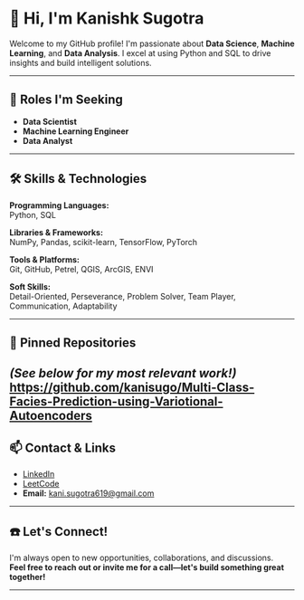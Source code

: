 # 👋 Hi, I'm Kanishk Sugotra

Welcome to my GitHub profile! I'm passionate about **Data Science**, **Machine Learning**, and **Data Analysis**. I excel at using Python and SQL to drive insights and build intelligent solutions.

---

## 🚀 Roles I'm Seeking

- **Data Scientist**
- **Machine Learning Engineer**
- **Data Analyst**

---

## 🛠️ Skills & Technologies

**Programming Languages:**  
Python, SQL

**Libraries & Frameworks:**  
NumPy, Pandas, scikit-learn, TensorFlow, PyTorch

**Tools & Platforms:**  
Git, GitHub, Petrel, QGIS, ArcGIS, ENVI

**Soft Skills:**  
Detail-Oriented, Perseverance, Problem Solver, Team Player, Communication, Adaptability

---

## 📌 Pinned Repositories

*(See below for my most relevant work!)*
https://github.com/kanisugo/Multi-Class-Facies-Prediction-using-Variotional-Autoencoders
---

## 📫 Contact & Links

- [LinkedIn](https://www.linkedin.com/in/kanishk-sugotra/)
- [LeetCode](https://leetcode.com/kanishksugotra/)
- **Email:** kani.sugotra619@gmail.com

---

## ☎️ Let's Connect!

I'm always open to new opportunities, collaborations, and discussions.  
**Feel free to reach out or invite me for a call—let's build something great together!**

---

